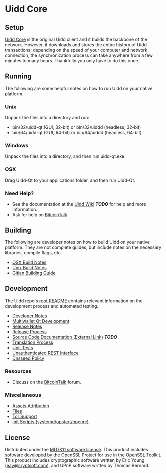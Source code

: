 Uidd Core
=====================

Setup
---------------------
[Uidd Core](https://uidd.org/) is the original Uidd client and it builds the backbone of the network. However, it downloads and stores the entire history of Uidd transactions; depending on the speed of your computer and network connection, the synchronization process can take anywhere from a few minutes to many hours. Thankfully you only have to do this once.

Running
---------------------
The following are some helpful notes on how to run Uidd on your native platform.

### Unix

Unpack the files into a directory and run:

- bin/32/uidd-qt (GUI, 32-bit) or bin/32/uiddd (headless, 32-bit)
- bin/64/uidd-qt (GUI, 64-bit) or bin/64/uiddd (headless, 64-bit)

### Windows

Unpack the files into a directory, and then run uidd-qt.exe.

### OSX

Drag Uidd-Qt to your applications folder, and then run Uidd-Qt.

### Need Help?

* See the documentation at the [Uidd Wiki](https://en.bitcoin.it/wiki/Main_Page) ***TODO***
  for help and more information.
* Ask for help on [BitcoinTalk](https://bitcointalk.org/index.php?topic=2871452.0)

Building
---------------------
The following are developer notes on how to build Uidd on your native platform. They are not complete guides, but include notes on the necessary libraries, compile flags, etc.

- [OSX Build Notes](build-osx.md)
- [Unix Build Notes](build-unix.md)
- [Gitian Building Guide](gitian-building.md)

Development
---------------------
The Uidd repo's [root README](https://github.com/Uidd-Project/Uidd/blob/master/README.md) contains relevant information on the development process and automated testing.

- [Developer Notes](developer-notes.md)
- [Multiwallet Qt Development](multiwallet-qt.md)
- [Release Notes](release-notes.md)
- [Release Process](release-process.md)
- [Source Code Documentation (External Link)](https://dev.visucore.com/bitcoin/doxygen/) ***TODO***
- [Translation Process](translation_process.md)
- [Unit Tests](unit-tests.md)
- [Unauthenticated REST Interface](REST-interface.md)
- [Dnsseed Policy](dnsseed-policy.md)

### Resources

* Discuss on the [BitcoinTalk](https://bitcointalk.org/index.php?topic=2871452.0) forum.

### Miscellaneous
- [Assets Attribution](assets-attribution.md)
- [Files](files.md)
- [Tor Support](tor.md)
- [Init Scripts (systemd/upstart/openrc)](init.md)

License
---------------------
Distributed under the [MIT/X11 software license](http://www.opensource.org/licenses/mit-license.php).
This product includes software developed by the OpenSSL Project for use in the [OpenSSL Toolkit](https://www.openssl.org/). This product includes
cryptographic software written by Eric Young ([eay@cryptsoft.com](mailto:eay@cryptsoft.com)), and UPnP software written by Thomas Bernard.
